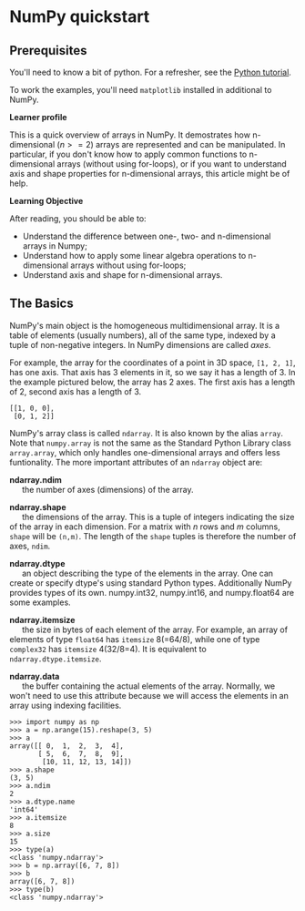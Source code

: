 # NumPy quickstart
## Prerequisites
You'll need to know a bit of python. For a refresher, see the [Python tutorial](https://docs.python.org/tutorial/). </br>

To work the examples, you'll need `matplotlib` installed in additional to NumPy.

**Learner profile**

This is a quick overview of arrays in NumPy. It demostrates how n-dimensional $(n >= 2)$ arrays are represented and can be manipulated. In particular, if you don't know how to apply common functions to n-dimensional arrays (without using for-loops), or if you want to understand axis and shape properties for n-dimensional arrays, this article might be of help. </br>

**Learning Objective**

After reading, you should be able to:

* Understand the difference between one-, two- and n-dimensional arrays in Numpy;
* Understand how to apply some linear algebra operations to n-dimensional arrays without using for-loops;
* Understand axis and shape for n-dimensional arrays.

## The Basics
NumPy's main object is the homogeneous multidimensional array. It is a table of elements (usually numbers), all of the same type, indexed by a tuple of non-negative integers. In NumPy dimensions are called *axes*.

For example, the array for the coordinates of a point in 3D space, `[1, 2, 1]`, has one axis. That axis has 3 elements in it, so we say it has a length of 3. In the example pictured below, the array has 2 axes. The first axis has a length of 2, second axis has a length of 3.

    [[1, 0, 0],
     [0, 1, 2]]

NumPy's array class is called `ndarray`. It is also known by the alias `array`. Note that `numpy.array` is not the same as the Standard Python Library class `array.array`, which only handles one-dimensional arrays and offers less funtionality. The more important attributes of an `ndarray` object are:

**ndarray.ndim**</br>
&ensp; &ensp; the number of axes (dimensions) of the array.

**ndarray.shape**</br>
&ensp; &ensp; the dimensions of the array. This is a tuple of integers indicating the size of the array in each dimension. For a matrix with *n* rows and *m* columns, `shape` will be `(n,m)`. The length of the `shape` tuples is therefore the number of axes, `ndim`.

**ndarray.dtype**</br>
&ensp; &ensp; an object describing the type of the elements in the array. One can create or specify dtype's using standard Python types. Additionally NumPy provides types of its own. numpy.int32, numpy.int16, and numpy.float64 are some examples.

**ndarray.itemsize**</br>
&ensp; &ensp; the size in bytes of each element of the array. For example, an array of elements of type `float64` has `itemsize` 8(=64/8), while one of type `complex32` has `itemsize` 4(32/8=4). It is equivalent to `ndarray.dtype.itemsize`.

**ndarray.data**</br>
&ensp; &ensp; the buffer containing the actual elements of the array. Normally, we won't need to use this attribute because we will access the elements in an array using indexing facilities.

    >>> import numpy as np
    >>> a = np.arange(15).reshape(3, 5)
    >>> a
    array([[ 0,  1,  2,  3,  4],
           [ 5,  6,  7,  8,  9],
            [10, 11, 12, 13, 14]])
    >>> a.shape
    (3, 5)
    >>> a.ndim
    2
    >>> a.dtype.name
    'int64'
    >>> a.itemsize
    8
    >>> a.size
    15
    >>> type(a)
    <class 'numpy.ndarray'>
    >>> b = np.array([6, 7, 8])
    >>> b
    array([6, 7, 8])
    >>> type(b)
    <class 'numpy.ndarray'>

